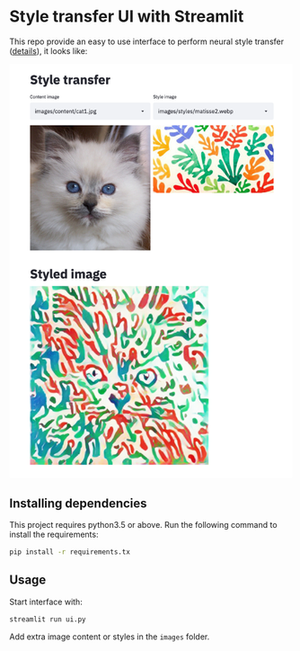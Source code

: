 Style transfer UI with Streamlit
================================

This repo provide an easy to use interface to perform neural style transfer ([details](https://arxiv.org/abs/1705.06830)), it looks like:

![UI Screenshot](docs/images/screenshot.png)

## Installing dependencies

This project requires python3.5 or above. Run the following command to install the requirements:
```bash
pip install -r requirements.tx
```

## Usage
Start interface with:

```bash
streamlit run ui.py
```

Add extra image content or styles in the `images` folder.

